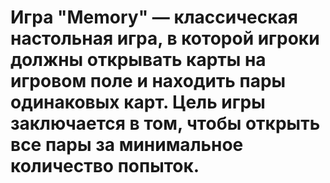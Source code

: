 # Игра "Memory" — классическая настольная игра, в которой игроки должны открывать карты на игровом поле и находить пары одинаковых карт. Цель игры заключается в том, чтобы открыть все пары за минимальное количество попыток.
